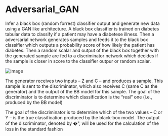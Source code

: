 # Adversarial_GAN
Infer a black box (random forrest) classifier output and generate new data using a GAN like architecture.
A black box classifier is trained on diabetes tabular data to classify if a patient may have a diabetese illness.
Then a adversarial network generates samples and feeds it to the black box classifier which outputs a probability score of how likely the patient has diabetes.
Then a random scalar and output of the black box together with the generated sample are fed to a discriminator network which decides if the sample is closer in score to the classifier outpur or random scalar.

![image](https://user-images.githubusercontent.com/63725708/124120645-aab94300-da7c-11eb-8ee3-e45f696b8662.png)

The generator receives two inputs – Z and C – and produces a 
sample. This sample is sent to the discriminator, which also receives C (same C as the generator) and 
the output of the BB model for this sample. The goal of the discriminator is to determine which 
classification is the “real” one (i.e., produced by the BB model)

The goal of the discriminator is to determine which of the two values – C or Y – is the true 
classification produced by the black-box model. The output of the discriminator, denoted by 
�", will be used for the calculation of the loss in the standard fashion
